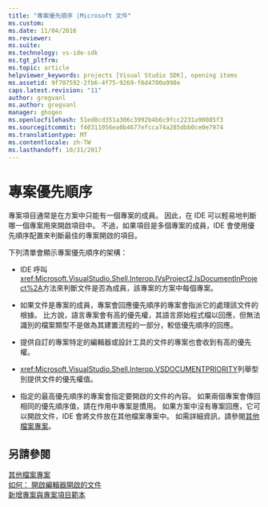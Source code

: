 ```yaml
---
title: "專案優先順序 |Microsoft 文件"
ms.custom: 
ms.date: 11/04/2016
ms.reviewer: 
ms.suite: 
ms.technology: vs-ide-sdk
ms.tgt_pltfrm: 
ms.topic: article
helpviewer_keywords: projects [Visual Studio SDK], opening items
ms.assetid: 9f707592-2fb6-4f75-9269-f6d4700a998e
caps.latest.revision: "11"
author: gregvanl
ms.author: gregvanl
manager: ghogen
ms.openlocfilehash: 51ed8cd351a306c3992b4b6c9fcc2231a90085f3
ms.sourcegitcommit: f40311056ea0b4677efcca74a285dbb0ce0e7974
ms.translationtype: MT
ms.contentlocale: zh-TW
ms.lasthandoff: 10/31/2017
---
```

# <a name="project-priority"></a>專案優先順序
專案項目通常是在方案中只能有一個專案的成員。 因此，在 IDE 可以輕易地判斷哪一個專案用來開啟項目中。 不過，如果項目是多個專案的成員，IDE 會使用優先順序配置來判斷最佳的專案開啟的項目。  
  
 下列清單會顯示專案優先順序的架構：  
  
-   IDE 呼叫<xref:Microsoft.VisualStudio.Shell.Interop.IVsProject2.IsDocumentInProject%2A>方法來判斷文件是否為成員，該專案的方案中每個專案。  
  
-   如果文件是專案的成員，專案會回應優先順序的專案會指派它的處理該文件的根據。 比方說，語言專案會有高的優先權，其語言原始程式檔以回應，但無法識別的檔案類型不是做為其建置流程的一部分，較低優先順序的回應。  
  
-   提供自訂的專案特定的編輯器或設計工具的文件的專案也會收到有高的優先權。  
  
-   <xref:Microsoft.VisualStudio.Shell.Interop.VSDOCUMENTPRIORITY>列舉型別提供文件的優先權值。  
  
-   指定的最高優先順序的專案會指定要開啟的文件的內容。 如果兩個專案會傳回相同的優先順序值，請在作用中專案是慣用。 如果方案中沒有專案回應，它可以開啟文件，IDE 會將文件放在其他檔案專案中。 如需詳細資訊，請參閱[其他檔案專案](../../extensibility/internals/miscellaneous-files-project.md)。  
  
## <a name="see-also"></a>另請參閱  
 [其他檔案專案](../../extensibility/internals/miscellaneous-files-project.md)   
 [如何： 開啟編輯器開啟的文件](../../extensibility/how-to-open-editors-for-open-documents.md)   
 [新增專案與專案項目範本](../../extensibility/internals/adding-project-and-project-item-templates.md)